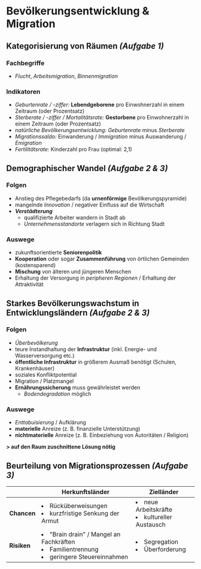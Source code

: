 # Bevölkerungsentwicklung & Migration

## Kategorisierung von Räumen *(Aufgabe 1)*

### Fachbegriffe
- *Flucht*, *Arbeitsmigration*, *Binnenmigration*

### Indikatoren
- *Geburtenrate / -ziffer:* **Lebendgeborene** pro Einwohnerzahl in einem Zeitraum (oder Prozentsatz)
- *Sterberate / -ziffer / Mortalitätsrate:* **Gestorbene** pro Einwohnerzahl in einem Zeitraum (oder Prozentsatz)
- *natürliche Bevölkerungsentwicklung:* *Geburtenrate* minus *Sterberate*
- *Migrationssaldo:* Einwanderung / *Immigration* minus Auswanderung / *Emigration*
- *Fertilitätsrate:* Kinderzahl pro Frau (optimal: 2,1)

## Demographischer Wandel *(Aufgabe 2 & 3)*

### Folgen
- Anstieg des Pflegebedarfs (da **urnenförmige** Bevölkerungspyramide)
- mangelnde *Innovation* / negativer Einfluss auf die Wirtschaft
- ***Verstädterung***
	- qualifizierte Arbeiter wandern in Stadt ab
	- *Unternehmensstandorte* verlagern sich in Richtung Stadt

### Auswege
- zukunftsorientierte **Seniorenpolitik**
- **Kooperation** oder sogar **Zusammenführung** von örtlichen Gemeinden (kostensparend)
- **Mischung** von älteren und jüngeren Menschen
- Erhaltung der Versorgung in *peripheren Regionen* / Erhaltung der Attraktivität

## Starkes Bevölkerungswachstum in Entwicklungsländern *(Aufgabe 2 & 3)*

### Folgen
- *Überbevölkerung*
- teure Instandhaltung der **Infrastruktur** (inkl. Energie- und Wasserversorgung etc.)
- **öffentliche Infrastruktur** in größerem Ausmaß benötigt (Schulen, Krankenhäuser) 
- soziales Konfliktpotential
- Migration / Platzmangel
- **Ernährungssicherung** muss gewährleistet werden
	- *Bodendegradation* möglich

### Auswege
- *Enttabuisierung* / Aufklärung
- **materielle** Anreize (z. B. finanzielle Unterstützung)
- **nichtmaterielle** Anreize (z. B. Einbeziehung von Autoritäten / Religion)

**> auf den Raum zuschnittene Lösung nötig**

## Beurteilung von Migrationsprozessen *(Aufgabe 3)*

<br> | Herkunftsländer | Zielländer
--- | --- | ---
**Chancen** | <li>Rücküberweisungen</li><li>kurzfristige Senkung der Armut</li> | <li>neue Arbeitskräfte</li><li>kultureller Austausch</li>
**Risiken** | <li>"Brain drain" / Mangel an Fachkräften</li><li>Familientrennung</li><li>geringere Steuereinnahmen</li> | <li>Segregation</li><li>Überforderung</li>

<!--stackedit_data:
eyJoaXN0b3J5IjpbLTIwODI3NzY3ODIsLTUyMzQzNDc2NiwtMT
Q1ODE5MTM1MSwxNDE5MTc4Mjc0LC0xNzk1MTM2NzU4LC05MjE1
NTk1NDgsLTEwMDAwNTM3MjcsLTE2OTQwNTcyMjIsMTc2MzU3NT
E2NywtNjA5Njk2Nzc5LC03NTIxNjA4NzFdfQ==
-->
